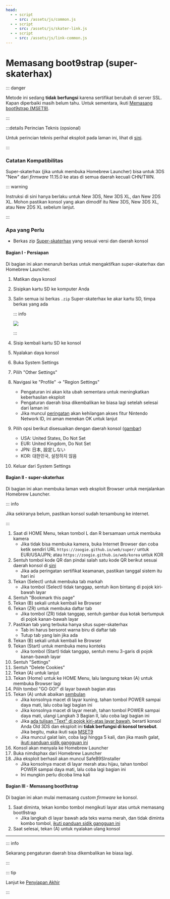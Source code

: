 ```yaml
---
head:
  - - script
    - src: /assets/js/common.js
  - - script
    - src: /assets/js/skater-link.js
  - - script
    - src: /assets/js/link-common.js
---
```


# Memasang boot9strap (super-skaterhax)

::: danger

Metode ini sedang **tidak berfungsi** karena sertifikat berubah di server SSL. Kapan diperbaiki masih belum tahu. Untuk sementara, ikuti [Memasang boot9strap (MSET9)](installing-boot9strap-\(mset9\)).

:::

:::details Perincian Teknis (opsional)

Untuk perincian teknis perihal eksploit pada laman ini, lihat di [sini](https://github.com/zoogie/super-skaterhax).

:::

### Catatan Kompatibilitas

Super-skaterhax (jika untuk membuka Homebrew Launcher) bisa untuk 3DS "New" dari _firmware_ 11.15.0 ke atas di semua daerah kecuali CHN/TWN.

::: warning

Instruksi di sini hanya berlaku untuk New 3DS, New 3DS XL, dan New 2DS XL. Mohon pastikan konsol yang akan dimodif itu New 3DS, New 3DS XL, atau New 2DS XL sebelum lanjut.

:::

### Apa yang Perlu

- Berkas zip [Super-skaterhax](https://skater.nintendohomebrew.com) yang sesuai versi dan daerah konsol

#### Bagian I - Persiapan

Di bagian ini akan menaruh berkas untuk mengaktifkan super-skaterhax dan Homebrew Launcher.

1. Matikan daya konsol

2. Sisipkan kartu SD ke komputer Anda

3. Salin semua isi berkas `.zip` Super-skaterhax ke akar kartu SD, timpa berkas yang ada

    ::: info

    ![](/images/screenshots/skaterhax/skater-root-layout.png)

    :::

4. Sisip kembali kartu SD ke konsol

5. Nyalakan daya konsol

6. Buka System Settings

7. Pilih "Other Settings"

8. Navigasi ke "Profile" -> "Region Settings"
    - Pengaturan ini akan kita ubah sementara untuk meningkatkan keberhasilan eksploit
    - Pengaturan daerah bisa dikembalikan ke biasa lagi setelah selesai dari laman ini
    - Jika muncul [peringatan](/images/screenshots/skaterhax/country-change-notice.png) akan kehilangan akses fitur Nintendo Network ID, ini aman menekan OK untuk lanjut

9. Pilih opsi berikut disesuaikan dengan daerah konsol ([gambar](/images/screenshots/skaterhax/skater-lang.png))
    - USA: United States, Do Not Set
    - EUR: United Kingdom, Do Not Set
    - JPN: 日本, 設定しない
    - KOR: 대한민국, 설정하지 않음

10. Keluar dari System Settings

#### Bagian II - super-skaterhax

Di bagian ini akan membuka laman web eksploit Browser untuk menjalankan Homebrew Launcher.

::: info

Jika sekiranya belum, pastikan konsol sudah tersambung ke internet.

:::

1. Saat di HOME Menu, tekan tombol L dan R bersamaan untuk membuka kamera
    - Jika tidak bisa membuka kamera, buka Internet Browser dan coba ketik sendiri URL `https://zoogie.github.io/web/super/` untuk EUR/USA/JPN; atau `https://zoogie.github.io/web/korea` untuk KOR
2. Sentuh tombol kode QR dan pindai salah satu kode QR berikut sesuai daerah konsol di [sini](https://user-images.githubusercontent.com/28328903/226086338-585bfdac-0aac-44c0-b413-89206d2815d8.png)
    - Jika ada peringatan sertifikat keamanan, pastikan tanggal sistem itu hari ini
3. Tekan (Select) untuk membuka tab markah
    - Jika tombol (Select) tidak tanggap, sentuh ikon bintang di pojok kiri-bawah layar
4. Sentuh "Bookmark this page"
5. Tekan (B) sekali untuk kembali ke Browser
6. Tekan (ZR) untuk membuka daftar tab
    - Jika tombol (ZR) tidak tanggap, sentuh gambar dua kotak bertumpuk di pojok kanan-bawah layar
7. Pastikan tab yang terbuka hanya situs super-skaterhax
    - Tab ini harus bersorot warna biru di daftar tab
    - Tutup tab yang lain jika ada
8. Tekan (B) sekali untuk kembali ke Browser
9. Tekan (Start) untuk membuka menu konteks
    - Jika tombol (Start) tidak tanggap, sentuh menu 3-garis di pojok kanan-bawah layar
10. Sentuh "Settings"
11. Sentuh "Delete Cookies"
12. Tekan (A) untuk lanjut
13. Tekan (Home) untuk ke HOME Menu, lalu langsung tekan (A) untuk membuka Browser lagi
14. Pilih tombol "GO GO!" di layar bawah bagian atas
15. Tekan (A) untuk abaikan [sembulan](/images/screenshots/skaterhax/skater-popup.png)
    - Jika konsolnya macet di layar kuning, tahan tombol POWER sampai daya mati, lalu coba lagi bagian ini
    - Jika konsolnya macet di layar merah, tahan tombol POWER sampai daya mati, ulangi Langkah 3 Bagian II, lalu coba lagi bagian ini
    - Jika [ada tulisan "Text" di pojok kiri-atas layar bawah](/images/screenshots/skaterhax/skater-old3ds.png), berarti konsol Anda Old 3DS dan eksploit ini **tidak berfungsi di konsol tersebut**. Jika begitu, maka ikuti saja [MSET9](installing-boot9strap-\(mset9\))
    - Jika muncul galat lain, coba lagi hingga 5 kali, dan jika masih galat, [ikuti panduan sidik gangguan ini](troubleshooting-super-skaterhax)
16. Konsol akan menyala ke Homebrew Launcher
17. Buka nimdsphax dari Homebrew Launcher
18. Jika eksploit berhasil akan muncul SafeB9SInstaller
    - Jika konsolnya macet di layar merah atau hijau, tahan tombol POWER sampai daya mati, lalu coba lagi bagian ini
    - Ini mungkin perlu dicoba lima kali

#### Bagian III - Memasang boot9strap

Di bagian ini akan mulai memasang _custom firmware_ ke konsol.

1. Saat diminta, tekan kombo tombol mengikuti layar atas untuk memasang boot9strap
    - Jika langkah di layar bawah ada teks warna merah, dan tidak diminta kombo tombol, [ikuti panduan sidik gangguan ini](troubleshooting-super-skaterhax)
2. Saat selesai, tekan (A) untuk nyalakan ulang konsol

<!--@include: ./_include/configure-luma3ds.md -->

<!--@include: ./_include/luma3ds-installed-note.md -->

___

::: info

Sekarang pengaturan daerah bisa dikembalikan ke biasa lagi.

:::

::: tip

Lanjut ke [Penyiapan Akhir](finalizing-setup)

:::
